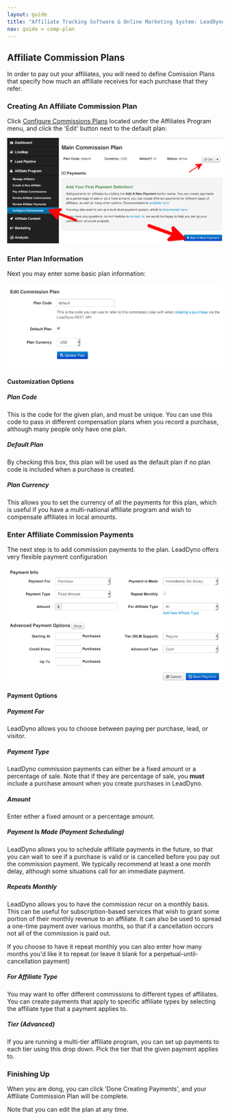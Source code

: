 ```yaml
---
layout: guide
title: "Affiliate Tracking Software & Online Marketing System: LeadDyno"
nav: guide > comp-plan 
---
```


## Affiliate Commission Plans

In order to pay out your affiliates, you will need to define Comission Plans that specify how much an affiliate
receives for each purchase that they refer.

### Creating An Affiliate Commission Plan

Click [Configure Commissions Plans](https://app.leaddyno.com/plans) located under the Affiliates Program menu, and
click the 'Edit' button next to the default plan:

![Affiliate Comp](/img/configure_commission_plan.png)

### Enter Plan Information

Next you may enter some basic plan information:

![Affiliate Comp](/img/new_commission_plans.png)

#### Customization Options

##### Plan Code

This is the code for the given plan, and must be unique.  You can use this code to pass in different compensation plans
when you record a purchase, although many people only have one plan.

##### Default Plan

By checking this box, this plan will be used as the default plan if no plan code is included when a purchase is created.

##### Plan Currency

This allows you to set the currency of all the payments for this plan, which is useful if you have a multi-national
affiliate program and wish to compensate affiliates in local amounts.

### Enter Affiliate Commission Payments

The next step is to add commission payments to the plan.  LeadDyno offers very flexible payment configuration

![Affiliate Comp](/img/add_affiliate_commission_payments.png)

#### Payment Options

##### Payment For

LeadDyno allows you to choose between paying per purchase, lead, or visitor. 

##### Payment Type

LeadDyno commission payments can either be a fixed amount or a percentage of sale.  Note that if they are percentage
of sale, you **must** include a purchase amount when you create purchases in LeadDyno.

##### Amount

Enter either a fixed amount or a percentage amount.

##### Payment Is Made (Payment Scheduling)

LeadDyno allows you to schedule affiliate payments in the future, so that you can wait to see if a purchase is valid
or is cancelled before you pay out the commission payment.  We typically recommend at least a one month delay, although
some situations call for an immediate payment.

##### Repeats Monthly

LeadDyno allows you to have the commission recur on a monthly basis.  This can be useful for subscription-based services
that wish to grant some portion of their monthly revenue to an affiliate.  It can also be used to spread a one-time
payment over various months, so that if a cancellation occurs not all of the commission is paid out.

If you choose to have it repeat monthly you can also enter how many months you'd like it to repeat (or leave it blank
for a perpetual-until-cancellation payment)

##### For Affiliate Type

You may want to offer different commissions to different types of affiliates.  You can create payments that apply to
specific affiliate types by selecting the affiliate type that a payment applies to.

##### Tier (Advanced)

If you are running a multi-tier affiliate program, you can set up payments to each tier using this drop down.  Pick the
tier that the given payment applies to.

### Finishing Up

When you are dong, you can click 'Done Creating Payments', and your Affiliate Commission Plan will be complete.

Note that you can edit the plan at any time.
